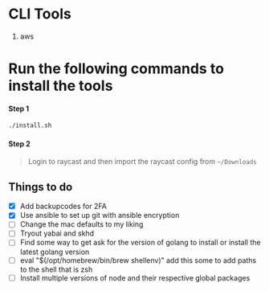 # CLI Tools
1. aws


# Run the following commands to install the tools

#### Step 1
```bash
./install.sh
```
#### Step 2

> Login to raycast and then import the raycast config from `~/Downloads`


## Things to do

- [X] Add backupcodes for 2FA
- [X] Use ansible to set up git with ansible encryption
- [ ] Change the mac defaults to my liking
- [ ] Tryout yabai and skhd
- [ ] Find some way to get ask for the version of golang to install or install the latest golang version
- [ ] eval "$(/opt/homebrew/bin/brew shellenv)" add this some to add paths to the shell that is zsh
- [ ] Install multiple versions of node and their respective global packages